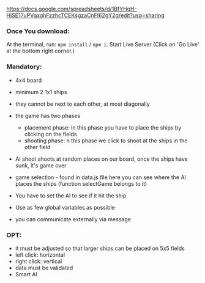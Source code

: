 https://docs.google.com/spreadsheets/d/1BfYHqH-HjSE17uPVqxghFzzhcTCEKsgzaCnFI62gY2g/edit?usp=sharing

### Once You download:

At the terminal, run:
 `npm install` / `npm i`.
Start Live Server (Click on 'Go Live' at the bottom right corner.)

### Mandatory:

- 4x4 board
- minimum 2 1x1 ships
- they cannot be next to each other, at most diagonally
- the game has two phases
    - placement phase: in this phase you have to place the ships by clicking on the fields
    - shooting phase: n this phase we click to shoot at the ships in the other field

- AI shoot shoots at random places on our board, once the ships have sunk, it's game over
- game selection - found in data.js file here you can see where the AI ​​places the ships (function selectGame belongs to it)
- You have to set the AI ​​to see if it hit the ship
- Use as few global variables as possible
- you can communicate externally via message

### OPT:

- it must be adjusted so that larger ships can be placed on 5x5 fields
- left click: horizontal
- right click: vertical
- data must be validated
- Smart AI
